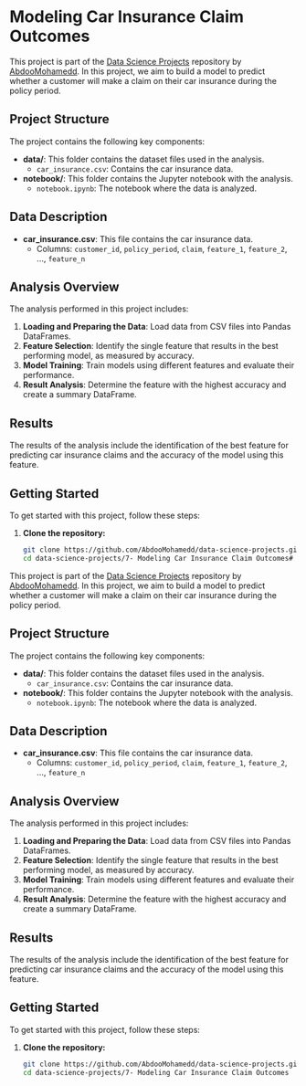 # Modeling Car Insurance Claim Outcomes

This project is part of the [Data Science Projects](https://github.com/AbdooMohamedd/Data-Science-projects) repository by [AbdooMohamedd](https://github.com/AbdooMohamedd). In this project, we aim to build a model to predict whether a customer will make a claim on their car insurance during the policy period.

## Project Structure

The project contains the following key components:

- **data/**: This folder contains the dataset files used in the analysis.
  - `car_insurance.csv`: Contains the car insurance data.
- **notebook/**: This folder contains the Jupyter notebook with the analysis.
  - `notebook.ipynb`: The notebook where the data is analyzed.

## Data Description

- **car_insurance.csv**: This file contains the car insurance data.
  - Columns: `customer_id`, `policy_period`, `claim`, `feature_1`, `feature_2`, ..., `feature_n`

## Analysis Overview

The analysis performed in this project includes:

1. **Loading and Preparing the Data**: Load data from CSV files into Pandas DataFrames.
2. **Feature Selection**: Identify the single feature that results in the best performing model, as measured by accuracy.
3. **Model Training**: Train models using different features and evaluate their performance.
4. **Result Analysis**: Determine the feature with the highest accuracy and create a summary DataFrame.

## Results

The results of the analysis include the identification of the best feature for predicting car insurance claims and the accuracy of the model using this feature.

## Getting Started

To get started with this project, follow these steps:

1. **Clone the repository:**

   ```bash
   git clone https://github.com/AbdooMohamedd/data-science-projects.git
   cd data-science-projects/7- Modeling Car Insurance Claim Outcomes# Modeling Car Insurance Claim Outcomes

This project is part of the [Data Science Projects](https://github.com/AbdooMohamedd/Data-Science-projects) repository by [AbdooMohamedd](https://github.com/AbdooMohamedd). In this project, we aim to build a model to predict whether a customer will make a claim on their car insurance during the policy period.

## Project Structure

The project contains the following key components:

- **data/**: This folder contains the dataset files used in the analysis.
  - `car_insurance.csv`: Contains the car insurance data.
- **notebook/**: This folder contains the Jupyter notebook with the analysis.
  - `notebook.ipynb`: The notebook where the data is analyzed.

## Data Description

- **car_insurance.csv**: This file contains the car insurance data.
  - Columns: `customer_id`, `policy_period`, `claim`, `feature_1`, `feature_2`, ..., `feature_n`

## Analysis Overview

The analysis performed in this project includes:

1. **Loading and Preparing the Data**: Load data from CSV files into Pandas DataFrames.
2. **Feature Selection**: Identify the single feature that results in the best performing model, as measured by accuracy.
3. **Model Training**: Train models using different features and evaluate their performance.
4. **Result Analysis**: Determine the feature with the highest accuracy and create a summary DataFrame.

## Results

The results of the analysis include the identification of the best feature for predicting car insurance claims and the accuracy of the model using this feature.

## Getting Started

To get started with this project, follow these steps:

1. **Clone the repository:**

   ```bash
   git clone https://github.com/AbdooMohamedd/data-science-projects.git
   cd data-science-projects/7- Modeling Car Insurance Claim Outcomes